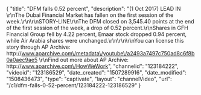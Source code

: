 {
    "title": "DFM falls 0.52 percent",
    "description": "(1 Oct 2017) LEAD IN \r\nThe Dubai Financial Market has fallen on the first session of the week.\r\n\r\nSTORY-LINE\r\nThe DFM closed on 3,545.40 points at the end of the first session of the week, a drop of 0.52 percent.\r\nShares in GFH Financial Group fell by 4.22 percent, Emaar stock dropped 0.94 percent, while Air Arabia shares were unchanged.\r\n\r\n\r\nYou can license this story through AP Archive: http:\/\/www.aparchive.com\/metadata\/youtube\/a2493a7497c750ad8c6f8b0a0aec9ae5 \r\nFind out more about AP Archive: http:\/\/www.aparchive.com\/HowWeWork",
    "channelid": "123184222",
    "videoid": "123186529",
    "date_created": "1507289916",
    "date_modified": "1508436473",
    "type": "captivate",
    "layout": "channelVideo",
    "url": "\/c1\/dfm-falls-0-52-percent\/123184222-123186529"
}